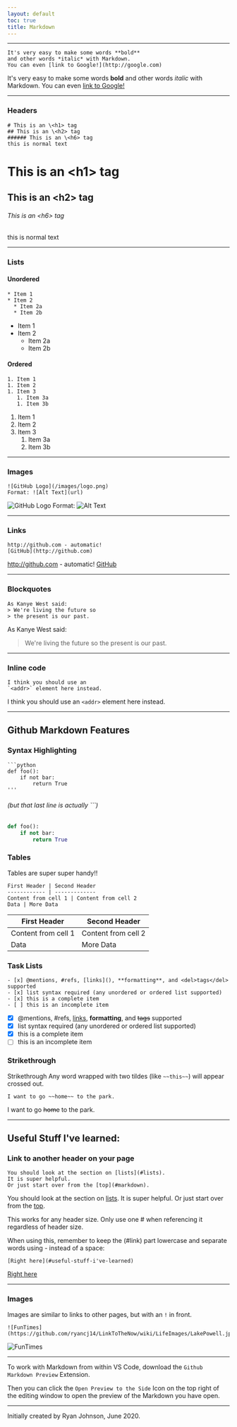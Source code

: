 ```yaml
---
layout: default
toc: true
title: Markdown
---
```


---

```
It's very easy to make some words **bold** 
and other words *italic* with Markdown. 
You can even [link to Google!](http://google.com)
```
It's very easy to make some words **bold** 
and other words *italic* with Markdown. 
You can even [link to Google!](http://google.com)

***

### Headers
```
# This is an \<h1> tag
## This is an \<h2> tag
###### This is an \<h6> tag
this is normal text
```
# This is an \<h1> tag
## This is an \<h2> tag
###### This is an \<h6> tag
this is normal text

***

### Lists
#### Unordered
```
* Item 1
* Item 2
  * Item 2a
  * Item 2b
```
* Item 1
* Item 2
  * Item 2a
  * Item 2b
#### Ordered
```
1. Item 1
1. Item 2
1. Item 3
   1. Item 3a
   1. Item 3b
```
1. Item 1
1. Item 2
1. Item 3
   1. Item 3a
   1. Item 3b

***

### Images
```
![GitHub Logo](/images/logo.png)
Format: ![Alt Text](url)
```
![GitHub Logo](/images/logo.png)
Format: ![Alt Text](url)

***

### Links
```
http://github.com - automatic!
[GitHub](http://github.com)
```
http://github.com - automatic!
[GitHub](http://github.com)

***

### Blockquotes
```
As Kanye West said:
> We're living the future so
> the present is our past.
```
As Kanye West said:
> We're living the future so
> the present is our past.

***

### Inline code
```
I think you should use an
`<addr>` element here instead.
```
I think you should use an
`<addr>` element here instead.

***

## Github Markdown Features

### Syntax Highlighting

```
```python
def foo():
    if not bar:
        return True
'''
```
###### (but that last line is actually ```)
```python
def foo():
    if not bar:
        return True
```

### Tables
Tables are super super handy!!
```
First Header | Second Header
------------ | -------------
Content from cell 1 | Content from cell 2
Data | More Data
```
First Header | Second Header
------------ | -------------
Content from cell 1 | Content from cell 2
Data | More Data

### Task Lists
```
- [x] @mentions, #refs, [links](), **formatting**, and <del>tags</del> supported
- [x] list syntax required (any unordered or ordered list supported)
- [x] this is a complete item
- [ ] this is an incomplete item
```
- [x] @mentions, #refs, [links](), **formatting**, and <del>tags</del> supported
- [x] list syntax required (any unordered or ordered list supported)
- [x] this is a complete item
- [ ] this is an incomplete item

### Strikethrough
Strikethrough
Any word wrapped with two tildes (like `~~this~~`) will appear crossed out.
```
I want to go ~~home~~ to the park.
```
I want to go ~~home~~ to the park.

***

## Useful Stuff I've learned:

### Link to another header on your page
```
You should look at the section on [lists](#lists). 
It is super helpful. 
Or just start over from the [top](#markdown).
```
You should look at the section on [lists](#lists).
It is super helpful. 
Or just start over from the [top](#markdown).

This works for any header size. Only use one # when referencing it regardless of header size.

When using this, remember to keep the (#link) part lowercase and separate words using - instead of a space:

```
[Right here](#useful-stuff-i've-learned)
```
[Right here](#useful-stuff-i've-learned)

***

### Images
Images are similar to links to other pages, but with an `!` in front.

```
![FunTimes](https://github.com/ryancj14/LinkToTheNow/wiki/LifeImages/LakePowell.jpeg)
```
![FunTimes](https://github.com/ryancj14/LinkToTheNow/wiki/LifeImages/LakePowell.jpeg)

***

To work with Markdown from within VS Code, download the `Github Markdown Preview` Extension. 

Then you can click the `Open Preview to the Side` Icon on the top right of the editing window to open the preview of the Markdown you have open.

----------------------------------
Initially created by Ryan Johnson, June 2020.